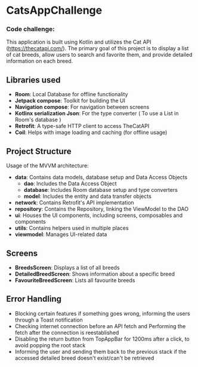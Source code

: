# CatsAppChallenge

### Code challenge:
This application is built using Kotlin and utilizes the Cat API (https://thecatapi.com/). The primary goal of this project is to display a list of cat breeds, allow users to search and favorite them, and provide detailed information on each breed.


## Libraries used
- **Room**: Local Database for offline functionality
- **Jetpack compose**: Toolkit for building the UI
- **Navigation compose**: For navigation between screens
- **Kotlinx serialization Json**: For the type converter ( To use a List in Room's database )
- **Retrofit**: A type-safe HTTP client to access TheCatAPI
- **Coil**: Helps with image loading and caching (for offline usage)


## Project Structure
Usage of the MVVM architecture:
- **data**: Contains data models, database setup and Data Access Objects
  - **dao**: Includes the Data Access Object
  - **database**: Includes Room database setup and type converters
  - **model**: Includes the entity and data transfer objects
- **network**: Contains Retrofit's API implementation
- **repository**: Contains the Repository, linking the ViewModel to the DAO
- **ui**: Houses the UI components, including screens, composables and components
- **utils**: Contains helpers used in multiple places
- **viewmodel**: Manages UI-related data


## Screens
- **BreedsScreen**: Displays a list of all breeds
- **DetailedBreedScreen**: Shows information about a specific breed
- **FavouriteBreedScreen**: Lists all favourite breeds


## Error Handling
- Blocking certain features if something goes wrong, informing the users through a Toast notification
- Checking internet connection before an API fetch and Performing the fetch after the connection is reestablished
- Disabling the return button from TopAppBar for 1200ms after a click, to avoid popping the root stack
- Informing the user and sending them back to the previous stack if the accessed detailed breed doesn't exist/can't be retrieved
